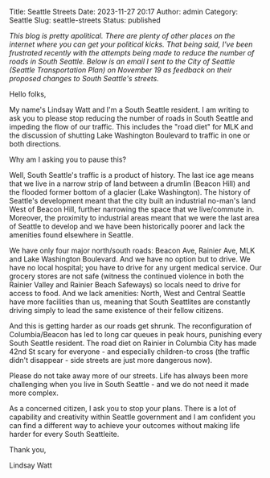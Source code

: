 Title: Seattle Streets
Date: 2023-11-27 20:17
Author: admin
Category: Seattle
Slug: seattle-streets
Status: published



*This blog is pretty apolitical. There are plenty of other places on the internet where you can get your political kicks. That being said, I've been frustrated recently with the attempts being made to reduce the number of roads in South Seattle. Below is an email I sent to the City of Seattle (Seattle Transportation Plan) on November 19 as feedback on their proposed changes to South Seattle's streets.*





Hello folks,





My name's Lindsay Watt and I'm a South Seattle resident. I am writing to ask you to please stop reducing the number of roads in South Seattle and impeding the flow of our traffic. This includes the "road diet" for MLK and the discussion of shutting Lake Washington Boulevard to traffic in one or both directions.





Why am I asking you to pause this?





Well, South Seattle's traffic is a product of history. The last ice age means that we live in a narrow strip of land between a drumlin (Beacon Hill) and the flooded former bottom of a glacier (Lake Washington). The history of Seattle's development meant that the city built an industrial no-man's land West of Beacon Hill, further narrowing the space that we live/commute in. Moreover, the proximity to industrial areas meant that we were the last area of Seattle to develop and we have been historically poorer and lack the amenities found elsewhere in Seattle.





We have only four major north/south roads: Beacon Ave, Rainier Ave, MLK and Lake Washington Boulevard. And we have no option but to drive. We have no local hospital; you have to drive for any urgent medical service. Our grocery stores are not safe (witness the continued violence in both the Rainier Valley and Rainier Beach Safeways) so locals need to drive for access to food. And we lack amenities: North, West and Central Seattle have more facilities than us, meaning that South Seattlites are constantly driving simply to lead the same existence of their fellow citizens.





And this is getting harder as our roads get shrunk. The reconfiguration of Columbia/Beacon has led to long car queues in peak hours, punishing every South Seattle resident. The road diet on Rainier in Columbia City has made 42nd St scary for everyone - and especially children-to cross (the traffic didn't disappear - side streets are just more dangerous now).





Please do not take away more of our streets. Life has always been more challenging when you live in South Seattle - and we do not need it made more complex.





As a concerned citizen, I ask you to stop your plans. There is a lot of capability and creativity within Seattle government and I am confident you can find a different way to achieve your outcomes without making life harder for every South Seattleite.





Thank you,





Lindsay Watt


